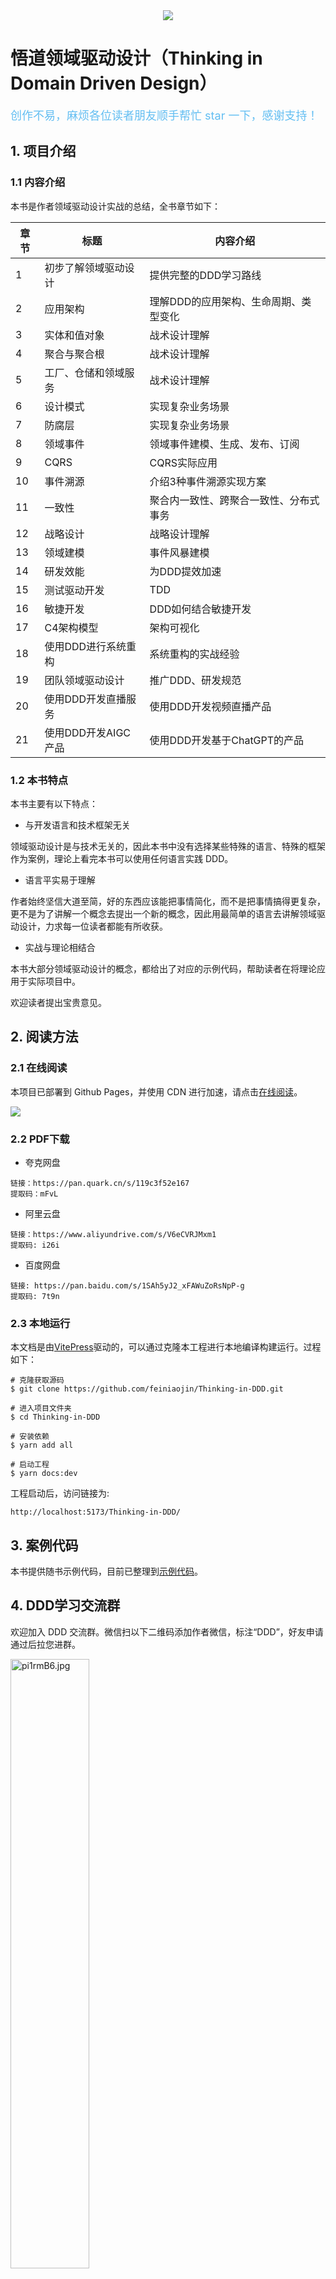 <div style="text-align: center;"><img src="https://s1.ax1x.com/2023/02/27/pp9zsgg.png"/></div>

# 悟道领域驱动设计（Thinking in Domain Driven Design）

<span  style="color: #63BEF2; font-size: large; "> 创作不易，麻烦各位读者朋友顺手帮忙 star 一下，感谢支持！</span>

## 1. 项目介绍

### 1.1 内容介绍

本书是作者领域驱动设计实战的总结，全书章节如下：

|章节|标题|内容介绍|
|-----|---------------|--|
| 1 | 初步了解领域驱动设计 | 提供完整的DDD学习路线 |
| 2 | 应用架构 |理解DDD的应用架构、生命周期、类型变化|
| 3 | 实体和值对象 |战术设计理解|
| 4 | 聚合与聚合根 |战术设计理解|
| 5 | 工厂、仓储和领域服务 |战术设计理解|
| 6 | 设计模式 |实现复杂业务场景|
| 7 | 防腐层 |实现复杂业务场景|
| 8 | 领域事件 |领域事件建模、生成、发布、订阅|
| 9 | CQRS |CQRS实际应用|
| 10 | 事件溯源 |介绍3种事件溯源实现方案|
| 11 | 一致性 |聚合内一致性、跨聚合一致性、分布式事务|
| 12 | 战略设计 |战略设计理解|
| 13 | 领域建模 |事件风暴建模|
| 14 | 研发效能 |为DDD提效加速|
| 15 | 测试驱动开发 |TDD|
| 16 | 敏捷开发 |DDD如何结合敏捷开发|
| 17 | C4架构模型 |架构可视化|
| 18 | 使用DDD进行系统重构 |系统重构的实战经验|
| 19 | 团队领域驱动设计 |推广DDD、研发规范|
| 20 | 使用DDD开发直播服务 |使用DDD开发视频直播产品|
| 21 | 使用DDD开发AIGC产品 |使用DDD开发基于ChatGPT的产品|

### 1.2 本书特点

本书主要有以下特点：

- 与开发语言和技术框架无关

领域驱动设计是与技术无关的，因此本书中没有选择某些特殊的语言、特殊的框架作为案例，理论上看完本书可以使用任何语言实践 DDD。

- 语言平实易于理解

作者始终坚信大道至简，好的东西应该能把事情简化，而不是把事情搞得更复杂，更不是为了讲解一个概念去提出一个新的概念，因此用最简单的语言去讲解领域驱动设计，力求每一位读者都能有所收获。

- 实战与理论相结合

本书大部分领域驱动设计的概念，都给出了对应的示例代码，帮助读者在将理论应用于实际项目中。

欢迎读者提出宝贵意见。

## 2. 阅读方法

### 2.1 在线阅读

本项目已部署到 Github Pages，并使用 CDN 进行加速，请点击[在线阅读](https://ddd.feiniaojin.com/)。

![](https://s1.ax1x.com/2023/06/27/pCa5cm6.png)

### 2.2 PDF下载

- 夸克网盘

```text
链接：https://pan.quark.cn/s/119c3f52e167
提取码：mFvL
```

- 阿里云盘

```text
链接：https://www.aliyundrive.com/s/V6eCVRJMxm1
提取码: i26i
```

- 百度网盘

```text
链接: https://pan.baidu.com/s/1SAh5yJ2_xFAWuZoRsNpP-g
提取码: 7t9n 
```

### 2.3 本地运行

本文档是由[VitePress](https://github.com/vuejs/vitepress)驱动的，可以通过克隆本工程进行本地编译构建运行。过程如下：

```shell
# 克隆获取源码
$ git clone https://github.com/feiniaojin/Thinking-in-DDD.git

# 进入项目文件夹
$ cd Thinking-in-DDD

# 安装依赖
$ yarn add all

# 启动工程
$ yarn docs:dev
```

工程启动后，访问链接为:

```shell
http://localhost:5173/Thinking-in-DDD/
```

## 3. 案例代码

本书提供随书示例代码，目前已整理到[示例代码](https://ddd.feiniaojin.com/samples.html)。

## 4. DDD学习交流群

欢迎加入 DDD 交流群。微信扫以下二维码添加作者微信，标注“DDD”，好友申请通过后拉您进群。

<div><img src="https://gingoimg.oss-cn-beijing.aliyuncs.com/ddd/qr.jpg" width="50%" height="50%" alt="pi1rmB6.jpg" border="0"/></div>

## 5. 版权声明

### 本作品代码部分

采用 [Apache 2.0 协议](https://www.apache.org/licenses/LICENSE-2.0)进行许可。

遵循许可的前提下，你可以自由地对代码进行修改，再发布，可以将代码用作商业用途。但要求你：

**署名**：在原有代码和衍生代码中，保留原作者署名及代码来源信息。

> 必须提供作者的署名以及本作品的链接（https://ddd.feiniaojin.com/）

**保留许可证**：在原有代码和衍生代码中，保留 Apache 2.0 协议文件。

### 本作品文档、图片等内容部分

采用[署名-非商业性使用-禁止演绎 4.0 国际 (CC BY-NC-ND 4.0 DEED)](https://creativecommons.org/licenses/by-nc-nd/4.0/deed.zh-hans)
进行许可。

在遵守以下条件的前提下：

**署名**： 您必须给出 适当的署名 ，提供指向本许可协议的链接，同时 标明是否（对原始作品）作了修改
。您可以用任何合理的方式来署名，但是不得以任何方式暗示许可人为您或您的使用背书。

> 引用本作品任何内容时，必须提供作者的署名以及本作品的链接（ https://ddd.feiniaojin.com/ ）

**非商业性使用**： 您不得将本作品用于 商业目的 。

> 在媒体、自媒体平台（包括但不限于微信公众号、头条号等）转载、二次创作、发表等行为将被视为商业应用，必须取得作者的授权。

**禁止演绎**： 如果您 再混合、转换、或者基于该作品创作 ，您不可以分发修改作品。

> 基于本作品任何内容，进行任何形式（包括但不限于文章、视频、语音、有声书等）的二次创作（包括翻译为其他语言），必须取得作者的授权。

**没有附加限制**： 您不得适用法律术语或者 技术措施 从而限制其他人做许可协议允许的事情。

您可以自由地：

**共享**： 在任何媒介以任何形式复制、发行本作品。

只要你遵守许可协议条款，许可人就无法收回你的这些权利。

